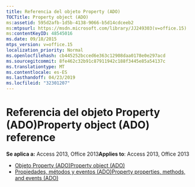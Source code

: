 ```yaml
---
title: Referencia del objeto Property (ADO)
TOCTitle: Property object (ADO)
ms:assetid: 595d2afb-1d5b-4138-9066-b5d14cdceeb2
ms:mtpsurl: https://msdn.microsoft.com/library/JJ249303(v=office.15)
ms:contentKeyID: 48545016
ms.date: 09/18/2015
mtps_version: v=office.15
localization_priority: Normal
ms.openlocfilehash: cb445252bcced6e363c12908daa0178e0e297acd
ms.sourcegitcommit: 8fe462c32b91c87911942c188f3445e85a54137c
ms.translationtype: MT
ms.contentlocale: es-ES
ms.lasthandoff: 04/23/2019
ms.locfileid: "32301207"
---
```

# <a name="property-object-ado-reference"></a><span data-ttu-id="42b3d-102">Referencia del objeto Property (ADO)</span><span class="sxs-lookup"><span data-stu-id="42b3d-102">Property object (ADO) reference</span></span>

<span data-ttu-id="42b3d-103">**Se aplica a:** Access 2013, Office 2013</span><span class="sxs-lookup"><span data-stu-id="42b3d-103">**Applies to**: Access 2013, Office 2013</span></span>

- [<span data-ttu-id="42b3d-104">Objeto Property (ADO)</span><span class="sxs-lookup"><span data-stu-id="42b3d-104">Property object (ADO)</span></span>](property-object-ado.md)
- [<span data-ttu-id="42b3d-105">Propiedades, métodos y eventos (ADO)</span><span class="sxs-lookup"><span data-stu-id="42b3d-105">Property properties, methods, and events (ADO)</span></span>](property-properties-methods-and-events-ado.md)

